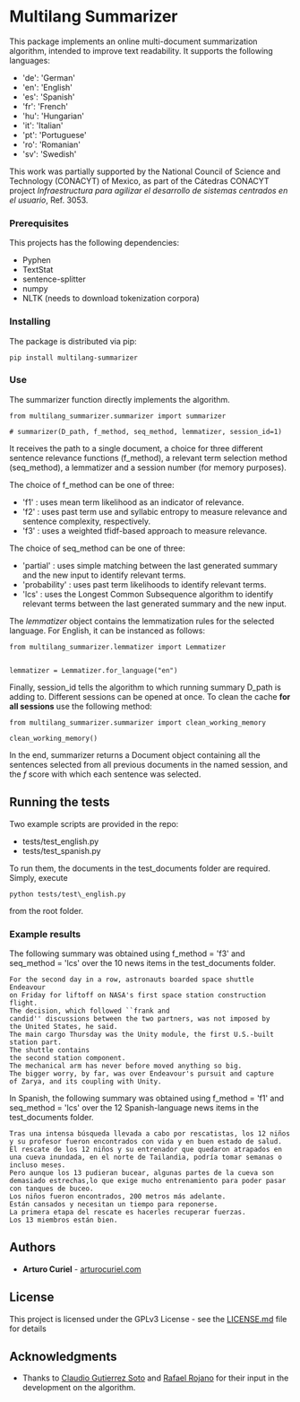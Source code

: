 # Multilang Summarizer

This package implements an online multi-document summarization algorithm, intended to improve text readability. It supports the following languages:

* 'de': 'German'
* 'en': 'English'
* 'es': 'Spanish'
* 'fr': 'French'
* 'hu': 'Hungarian'
* 'it': 'Italian'
* 'pt': 'Portuguese'
* 'ro': 'Romanian'
* 'sv': 'Swedish'

This work was partially supported by the National Council of Science and Technology (CONACYT) of Mexico, as part of the Cátedras CONACYT project _Infraestructura para agilizar el desarrollo de sistemas centrados en el usuario_, Ref. 3053.

### Prerequisites

This projects has the following dependencies:

* Pyphen
* TextStat
* sentence-splitter
* numpy
* NLTK (needs to download tokenization corpora)

### Installing

The package is distributed via pip:

```
pip install multilang-summarizer
```

### Use

The summarizer function directly implements the algorithm.

```
from multilang_summarizer.summarizer import summarizer

# summarizer(D_path, f_method, seq_method, lemmatizer, session_id=1)
```

It receives the path to a single document, a choice for three different sentence relevance functions (f\_method), a relevant term selection method (seq\_method), a lemmatizer and a session number (for memory purposes).

The choice of f\_method can be one of three:

* 'f1' : uses mean term likelihood as an indicator of relevance.
* 'f2' : uses past term use and syllabic entropy to measure relevance and sentence complexity, respectively.
* 'f3' : uses a weighted tfidf-based approach to measure relevance.

The choice of seq\_method can be one of three:

* 'partial' : uses simple matching between the last generated summary and the new input to identify relevant terms.
* 'probability' : uses past term likelihoods to identify relevant terms.
* 'lcs' : uses the Longest Common Subsequence algorithm to identify relevant terms between the last generated summary and the new input.

The _lemmatizer_ object contains the lemmatization rules for the selected language. For English, it can be instanced as follows:

```
from multilang_summarizer.lemmatizer import Lemmatizer


lemmatizer = Lemmatizer.for_language("en")
```

Finally, session\_id tells the algorithm to which running summary D\_path is adding to. Different sessions can be opened at once. To clean the cache __for all sessions__ use the following method:

```
from multilang_summarizer.summarizer import clean_working_memory

clean_working_memory()
```

In the end, summarizer returns a Document object containing all the sentences selected from all previous documents in the named session, and the _f_ score with which each sentence was selected.

## Running the tests

Two example scripts are provided in the repo:

* tests/test\_english.py
* tests/test\_spanish.py

To run them, the documents in the test\_documents folder are required. Simply, execute

```
python tests/test\_english.py
``` 

from the root folder.

### Example results

The following summary was obtained using f\_method = 'f3' and seq\_method = 'lcs' over the 10 news items in the test\_documents folder.

```
For the second day in a row, astronauts boarded space shuttle Endeavour 
on Friday for liftoff on NASA's first space station construction flight.
The decision, which followed ``frank and 
candid'' discussions between the two partners, was not imposed by 
the United States, he said.
The main cargo Thursday was the Unity module, the first U.S.-built 
station part.
The shuttle contains 
the second station component.
The mechanical arm has never before moved anything so big.
The bigger worry, by far, was over Endeavour's pursuit and capture 
of Zarya, and its coupling with Unity.
```

In Spanish, the following summary was obtained using f\_method = 'f1' and seq\_method = 'lcs' over the 12 Spanish-language news items in the test\_documents folder.

```
Tras una intensa búsqueda llevada a cabo por rescatistas, los 12 niños y su profesor fueron encontrados con vida y en buen estado de salud.
El rescate de los 12 niños y su entrenador que quedaron atrapados en una cueva inundada, en el norte de Tailandia, podría tomar semanas o incluso meses.
Pero aunque los 13 pudieran bucear, algunas partes de la cueva son demasiado estrechas,lo que exige mucho entrenamiento para poder pasar con tanques de buceo.
Los niños fueron encontrados, 200 metros más adelante.
Están cansados y necesitan un tiempo para reponerse.
La primera etapa del rescate es hacerles recuperar fuerzas.
Los 13 miembros están bien.
```
## Authors

* **Arturo Curiel** - [arturocuriel.com](https://www.arturocuriel.com/)

## License

This project is licensed under the GPLv3 License - see the [LICENSE.md](LICENSE) file for details

## Acknowledgments

* Thanks to [Claudio Gutierrez Soto](http://www.face.ubiobio.cl/~cgutierr/) and [Rafael Rojano](https://scholar.google.com/citations?user=tJO7AnxQtZUC&hl=en) for their input in the development on the algorithm.

